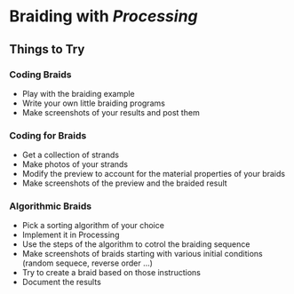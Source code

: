 Braiding with *Processing*
==========================

## Things to Try

### Coding Braids

* Play with the braiding example
* Write your own little braiding programs
* Make screenshots of your results and post them
   
### Coding for Braids

* Get a collection of strands
* Make photos of your strands
* Modify the preview to account for the material properties of your braids 
* Make screenshots of the preview and the braided result

### Algorithmic Braids

* Pick a sorting algorithm of your choice
* Implement it in Processing
* Use the steps of the algorithm to cotrol the braiding sequence
* Make screenshots of braids starting with various initial conditions <br>
  (random sequece, reverse order ...)
* Try to create a braid based on those instructions
* Document the results




